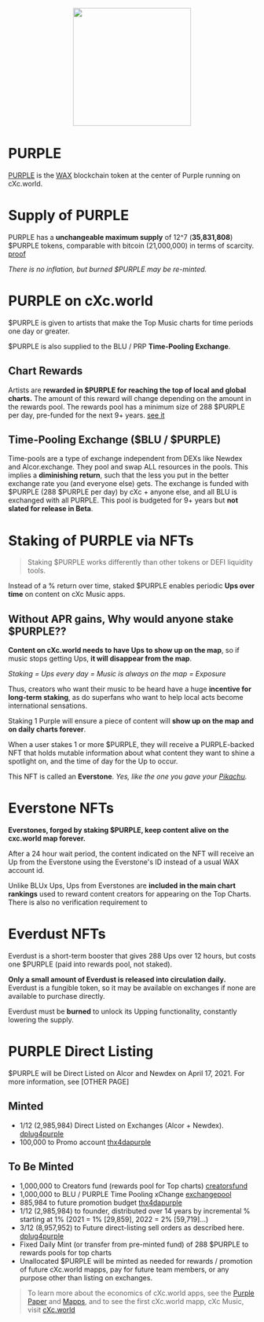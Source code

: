 <p align="center">
  <img width="240" height="240" src="https://ipfs.pink.gg/ipfs/Qmd4BmQHkmWS1e5wMw63FzbncrXiPZnZe9f3NUazkLbTpT">
</p>

# PURPLE
[PURPLE](https://wax.alcor.exchange/trade/purple-purplepurple_wax-eosio.token) is the [WAX](https://wax.io/) blockchain token at the center of Purple running on cXc.world.


# Supply of PURPLE
PURPLE has a **unchangeable maximum supply** of 12^7 (**35,831,808**) $PURPLE tokens, comparable with bitcoin (21,000,000) in terms of scarcity. [proof](https://wax.bloks.io/transaction/2e9499407094dbcd521f7c7b012d3a38a20fc847707a0f6e90f4e7164dd95ea5)

*There is no inflation, but burned $PURPLE may be re-minted.*


# PURPLE on cXc.world
$PURPLE is given to artists that make the Top Music charts for time periods one day or greater.  

$PURPLE is also supplied to the BLU / PRP **Time-Pooling Exchange**.


## Chart Rewards
Artists are **rewarded in $PURPLE for reaching the top of local and global charts.** The amount of this reward will change depending on the amount in the rewards pool. The rewards pool has a minimum size of 288 $PURPLE per day, pre-funded for the next 9+ years. [see it]()

## Time-Pooling Exchange ($BLU / $PURPLE)
Time-pools are a type of exchange independent from DEXs like Newdex and Alcor.exchange. They pool and swap ALL resources in the pools. This implies a **diminishing return**, such that the less you put in the better exchange rate you (and everyone else) gets. The exchange is funded with $PURPLE (288 $PURPLE per day) by cXc + anyone else, and all BLU is exchanged with all PURPLE. This pool is budgeted for 9+ years but **not slated for release in Beta**.


# Staking of PURPLE via NFTs

> Staking $PURPLE works differently than other tokens or DEFI liquidity tools.

Instead of a % return over time, staked $PURPLE enables periodic **Ups over time** on content on cXc Music apps.


## Without APR gains, Why would anyone stake $PURPLE??
**Content on cXc.world needs to have Ups to show up on the map**, so if music stops getting Ups, **it will disappear from the map**.

*Staking = Ups every day = Music is always on the map = Exposure*

Thus, creators who want their music to be heard have a huge **incentive for long-term staking**, as do superfans who want to help local acts become international sensations.

Staking 1 Purple will ensure a piece of content will **show up on the map and on daily charts forever**.

When a user stakes 1 or more $PURPLE, they will receive a PURPLE-backed NFT that holds mutable information about what content they want to shine a spotlight on, and the time of day for the Up to occur.

This NFT is called an **Everstone**. *Yes, like the one you gave your [Pikachu](https://bulbapedia.bulbagarden.net/wiki/Everstone).*


# Everstone NFTs
**Everstones, forged by staking $PURPLE, keep content alive on the cxc.world map forever.**

After a 24 hour wait period, the content indicated on the NFT will receive an Up from the Everstone using the Everstone's ID instead of a usual WAX account id.

Unlike BLUx Ups, Ups from Everstones are **included in the main chart rankings** used to reward content creators for appearing on the Top Charts. There is also no verification requirement to

# Everdust NFTs
Everdust is a short-term booster that gives 288 Ups over 12 hours, but costs one $PURPLE (paid into rewards pool, not staked).

**Only a small amount of Everdust is released into circulation daily.** Everdust is a fungible token, so it may be available on exchanges if none are available to purchase directly.

Everdust must be **burned** to unlock its Upping functionality, constantly lowering the supply.



# PURPLE Direct Listing
$PURPLE will be Direct Listed on Alcor and Newdex on April 17, 2021. For more information, see [OTHER PAGE]

## Minted
- 1/12 (2,985,984) Direct Listed on Exchanges (Alcor + Newdex). [dplug4purple](https://wax.bloks.io/account/dplug4purple)
- 100,000 to Promo account [thx4dapurple](https://wax.bloks.io/account/thx4dapurple)

## To Be Minted
- 1,000,000 to Creators fund (rewards pool for Top charts) [creatorsfund](https://wax.bloks.io/account/thx4dapurple)
- 1,000,000 to BLU / PURPLE Time Pooling xChange [exchangepool](https://wax.bloks.io/account/thx4dapurple)
- 885,984 to future promotion budget [thx4dapurple](https://wax.bloks.io/account/thx4dapurple)
- 1/12 (2,985,984) to founder, distributed over 14 years by incremental % starting at 1% (2021 = 1% [29,859], 2022 = 2% [59,719]...)
- 3/12 (8,957,952) to Future direct-listing sell orders as described here. [dplug4purple](https://wax.bloks.io/account/dplug4purple)
- Fixed Daily Mint (or transfer from pre-minted fund) of 288 $PURPLE to rewards pools for top charts
- Unallocated $PURPLE will be minted as needed for rewards / promotion of future cXc.world mapps, pay for future team members, or any purpose other than listing on exchanges.




>To learn more about the economics of cXc.world apps, see the [Purple Paper](https://docs.google.com/document/d/1T2JH9J73WjgZ9-cULJAzrYvZzyPSXEA_fdgt21lHnDc/preview) and [Mapps](https://docs.google.com/document/d/1YppJ2EYumRI2j0UHYdZh7NJMObMI_NfHgaFRLbjgBtw/preview), and to see the first cXc.world mapp, cXc Music, visit [cXc.world](https://music.cxc.world)
